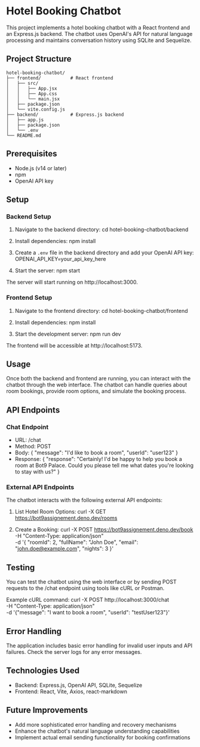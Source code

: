 # Hotel Booking Chatbot

This project implements a hotel booking chatbot with a React frontend and an Express.js backend. The chatbot uses OpenAI's API for natural language processing and maintains conversation history using SQLite and Sequelize.

## Project Structure

```
hotel-booking-chatbot/
├── frontend/           # React frontend
│   ├── src/
│   │   ├── App.jsx
│   │   ├── App.css
│   │   └── main.jsx
│   ├── package.json
│   └── vite.config.js
├── backend/            # Express.js backend
│   ├── app.js
│   ├── package.json
│   └── .env
└── README.md
```

## Prerequisites

- Node.js (v14 or later)
- npm
- OpenAI API key

## Setup

### Backend Setup

1. Navigate to the backend directory:
   cd hotel-booking-chatbot/backend

2. Install dependencies:
   npm install

3. Create a `.env` file in the backend directory and add your OpenAI API key:
   OPENAI_API_KEY=your_api_key_here

4. Start the server:
   npm start

The server will start running on http://localhost:3000.

### Frontend Setup

1. Navigate to the frontend directory:
   cd hotel-booking-chatbot/frontend

2. Install dependencies:
   npm install

3. Start the development server:
   npm run dev

The frontend will be accessible at http://localhost:5173.

## Usage

Once both the backend and frontend are running, you can interact with the chatbot through the web interface. The chatbot can handle queries about room bookings, provide room options, and simulate the booking process.

## API Endpoints

### Chat Endpoint

- URL: /chat
- Method: POST
- Body:
  {
    "message": "I'd like to book a room",
    "userId": "user123"
  }
- Response:
  {
    "response": "Certainly! I'd be happy to help you book a room at Bot9 Palace. Could you please tell me what dates you're looking to stay with us?"
  }

### External API Endpoints

The chatbot interacts with the following external API endpoints:

1. List Hotel Room Options:
   curl -X GET https://bot9assignement.deno.dev/rooms

2. Create a Booking:
   curl -X POST https://bot9assignement.deno.dev/book \
     -H "Content-Type: application/json" \
     -d '{
       "roomId": 2,
       "fullName": "John Doe",
       "email": "john.doe@example.com",
       "nights": 3
     }'

## Testing

You can test the chatbot using the web interface or by sending POST requests to the /chat endpoint using tools like cURL or Postman.

Example cURL command:
curl -X POST http://localhost:3000/chat \
  -H "Content-Type: application/json" \
  -d '{"message": "I want to book a room", "userId": "testUser123"}'

## Error Handling

The application includes basic error handling for invalid user inputs and API failures. Check the server logs for any error messages.

## Technologies Used

- Backend: Express.js, OpenAI API, SQLite, Sequelize
- Frontend: React, Vite, Axios, react-markdown

## Future Improvements

- Add more sophisticated error handling and recovery mechanisms
- Enhance the chatbot's natural language understanding capabilities
- Implement actual email sending functionality for booking confirmations